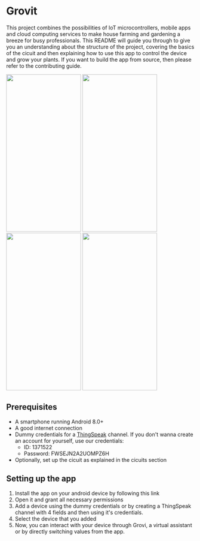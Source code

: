 # Grovit
This project combines the possibilities of IoT microcontrollers, mobile apps and cloud computing services to make house farming and gardening a breeze for busy professionals. This README will guide you through to give you an understanding about the structure of the project, covering the basics of the cicuit and then explaining how to use this app to control the device and grow your plants. If you want to build the app from source, then please refer to the contributing guide.

<a><img src="https://github.com/vishalkrishnads/Grovit/blob/master/.github/Screenshots/adding.png?raw=true" height="420" width="200" ></a>
<a><img src="https://github.com/vishalkrishnads/Grovit/blob/master/.github/Screenshots/home.png?raw=true" height="420" width="200" ></a>
<a><img src="https://github.com/vishalkrishnads/Grovit/blob/master/.github/Screenshots/details.png?raw=true" height="420" width="200" ></a>
<a><img src="https://github.com/vishalkrishnads/Grovit/blob/master/.github/Screenshots/watering.png?raw=true" height="420" width="200" ></a>

## Prerequisites
* A smartphone running Android 8.0+
* A good internet connection
* Dummy credentials for a [ThingSpeak](https://thingspeak.com) channel. If you don't wanna create an account for yourself, use our credentials:
  * ID: 1371522
  * Password: FWSEJN2A2UOMPZ6H
* Optionally, set up the cicuit as explained in the cicuits section 

## Setting up the app
1. Install the app on your android device by following this link
2. Open it and grant all necessary permissions
3. Add a device using the dummy credentials or by creating a ThingSpeak channel with 4 fields and then using it's credentials.
4. Select the device that you added
5. Now, you can interact with your device through Grovi, a virtual assistant or by directly switching values from the app.

